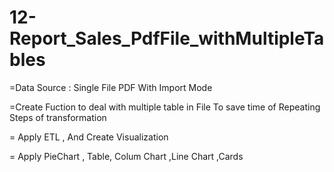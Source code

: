 # 12-Report_Sales_PdfFile_withMultipleTables



=Data Source : Single File PDF With Import Mode

=Create Fuction to deal with multiple table in File 
To save time of Repeating Steps of transformation 

= Apply ETL , And Create Visualization 

= Apply PieChart , Table, Colum Chart ,Line Chart ,Cards
